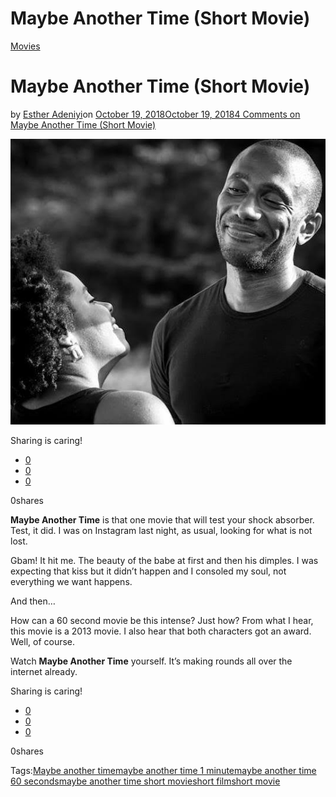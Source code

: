# Maybe Another Time (Short Movie)

[Movies](https://estheradeniyi.com/category/movies/)
# Maybe Another Time (Short Movie)

by [Esther Adeniyi](https://estheradeniyi.com/author/esther-adeniyi/)on [October 19, 2018October 19, 2018](https://estheradeniyi.com/maybe-another-time/)[4 Comments on Maybe Another Time (Short Movie)](https://estheradeniyi.com/maybe-another-time/#comments)

![](images\images.jpeg)

Sharing is caring!

- [0](https://www.facebook.com/sharer/sharer.php?u=https%3A%2F%2Festheradeniyi.com%2Fmaybe-another-time%2F&amp;t=Maybe%20Another%20Time%20%28Short%20Movie%29)
- [0](https://twitter.com/intent/tweet?text=Maybe%20Another%20Time%20%28Short%20Movie%29&amp;url=https%3A%2F%2Festheradeniyi.com%2Fmaybe-another-time%2F)
- [0](#)

0shares

**Maybe Another Time** is that one movie that will test your shock absorber. Test, it did. I was on Instagram last night, as usual, looking for what is not lost.

Gbam! It hit me. The beauty of the babe at first and then his dimples. I was expecting that kiss but it didn&#x2019;t happen and I consoled my soul, not everything we want happens.

And then&#x2026;

How can a 60 second movie be this intense? Just how? From what I hear, this movie is a 2013 movie. I also hear that both characters got an award. Well, of course.

Watch **Maybe Another Time** yourself. It&#x2019;s making rounds all over the internet already.

Sharing is caring!

- [0](https://www.facebook.com/sharer/sharer.php?u=https%3A%2F%2Festheradeniyi.com%2Fmaybe-another-time%2F&amp;t=Maybe%20Another%20Time%20%28Short%20Movie%29)
- [0](https://twitter.com/intent/tweet?text=Maybe%20Another%20Time%20%28Short%20Movie%29&amp;url=https%3A%2F%2Festheradeniyi.com%2Fmaybe-another-time%2F)
- [0](#)

0shares

Tags:[Maybe another time](https://estheradeniyi.com/tag/maybe-another-time/)[maybe another time 1 minute](https://estheradeniyi.com/tag/maybe-another-time-1-minute/)[maybe another time 60 seconds](https://estheradeniyi.com/tag/maybe-another-time-60-seconds/)[maybe another time short movie](https://estheradeniyi.com/tag/maybe-another-time-short-movie/)[short film](https://estheradeniyi.com/tag/short-film/)[short movie](https://estheradeniyi.com/tag/short-movie/)